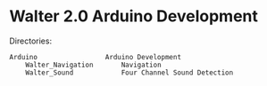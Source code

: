 Walter 2.0 Arduino Development
==============================

Directories:

	Arduino					Arduino Development
		Walter_Navigation		Navigation
		Walter_Sound			Four Channel Sound Detection
